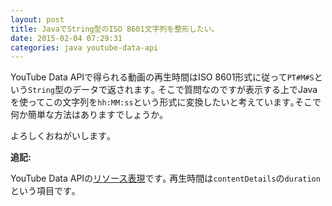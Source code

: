```yaml
---
layout: post
title: JavaでString型のISO 8601文字列を整形したい｡
date: 2015-02-04 07:29:31
categories: java youtube-data-api
---
```

<!-- {% raw %} -->
<p>YouTube Data APIで得られる動画の再生時間はISO 8601形式に従って<code>PT#M#S</code>という<code>String</code>型のデータで返されます｡  そこで質問なのですが表示する上でJavaを使ってこの文字列を<code>hh:MM:ss</code>という形式に変換したいと考えています｡そこで何か簡単な方法はありますでしょうか｡</p>

<p>よろしくおねがいします｡</p>

<p><strong>追記:</strong></p>

<p>YouTube Data APIの<a href="https://developers.google.com/youtube/v3/docs/videos?hl=ja#resource" rel="nofollow">リソース表現</a>です｡ 再生時間は<code>contentDetails</code>の<code>duration</code>という項目です｡</p>
<!-- {% endraw %} -->
